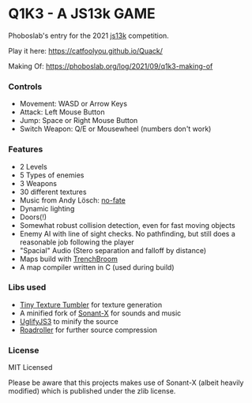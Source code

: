 # Q1K3 - A JS13k GAME

Phoboslab's entry for the 2021 [js13k](https://js13kgames.com/) competition.

Play it here: https://catfoolyou.github.io/Quack/

Making Of: https://phoboslab.org/log/2021/09/q1k3-making-of

### Controls
- Movement: WASD or Arrow Keys
- Attack: Left Mouse Button
- Jump: Space or Right Mouse Button
- Switch Weapon: Q/E or Mousewheel (numbers don't work)

### Features
- 2 Levels
- 5 Types of enemies
- 3 Weapons
- 30 different textures
- Music from Andy Lösch: [no-fate](http://no-fate.net/)
- Dynamic lighting
- Doors(!)
- Somewhat robust collision detection, even for fast moving objects
- Enemy AI with line of sight checks. No pathfinding, but still does a reasonable job following the player
- "Spacial" Audio (Stero separation and falloff by distance)
- Maps build with [TrenchBroom](https://trenchbroom.github.io/)
- A map compiler written in C (used during build)

### Libs used
- [Tiny Texture Tumbler](https://github.com/phoboslab/ttt) for texture generation
- A minified fork of [Sonant-X](https://github.com/nicolas-van/sonant-x) for sounds and music
- [UglifyJS3](https://www.npmjs.com/package/uglify-js) to minify the source
- [Roadroller](https://github.com/lifthrasiir/roadroller/) for further source compression


### License
MIT Licensed

Please be aware that this projects makes use of Sonant-X (albeit heavily modified) 
which is published under the zlib license.
